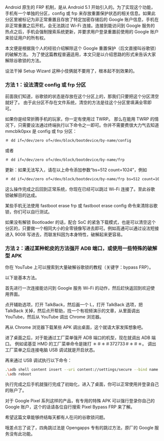 Android 原生的 FRP 机制，是从 Android 5.1 开始引入的。为了实现这个功能，手机有一个单独的分区，config 或 frp 来存放重置保护状态的相关信息。如果此分区里被标记为非正常重置且存放了特定加密存储后的 Google 账户信息，手机在非正常重置之后开机，会无法跳过 Wi-Fi 连接。连接到能访问到 Google 服务的热点之后，手机会强制搜索系统更新，并要求用户登录重置前使用的 Google 账户来验证用户的所有权。

本文便是根据我个人的经验介绍解除这个 Google 重置保护（后文直接叫谷歌锁）的破解方法。
为了使这篇教程普遍适用，本文只是以介绍思路的形式来告诉大家解除谷歌锁的方法。

设法干掉 Setup Wizard 这种小伎俩就不要用了，根本起不到效果的。

### 方法 1：设法清空 config 或 frp 分区

前面我们知道，谷歌锁的状态是存放在这个分区上的，那我们只要把这个分区清空就好了。
由于此分区不存在文件系统，清空的方法是往这个分区里填满全零即可。

如果你是经常折腾手机的玩家，你一定有使用过 TWRP。
那么在能用 TWRP 的情况下，只需要设法通过终端执行以下命令之一即可。你并不需要费很大力气去知道 mmcblk0pxx 是 config 或 frp 分区：

```bash
＃ dd if=/dev/zero of=/dev/block/bootdevice/by-name/config
```

或者

```bash
＃ dd if=/dev/zero of=/dev/block/bootdevice/by-name/frp
```

更新：如果无法写入，请在以上命令添加参数“bs=512 count=1024”，例如

```bash
＃ dd if=/dev/zero of=/dev/block/bootdevice/by-name/frp bs=512 count=1024
```

这么操作完成之后回到正常系统，你现在已经可以跳过 Wi-Fi 连接了。至此谷歌锁破解目的达成。

某些手机无法使用 fastboot erase frp 或 fastboot erase config 命令来清除谷歌锁，你们可以自行测试。

如果没有解锁 Bootloader 的话，配合 SoC 的紧急下载模式，也是可以清空这个分区的，只要做一个相同大小的全零镜像写进去即可。例如高通可以通过设法短接进入 9008 写进去，而联发科因为本身特性，破解起来更容易。

### 方法 2：通过某种蛇皮的方法强开 ADB 端口，或使用一些特殊的破解型 APK

你在 YouTube 上可以搜索到大量破解谷歌锁的教程（关键字：bypass FRP）。

以下是基本方法。

首先进行一次连接能访问到 Google 服务 Wi-Fi 的动作，然后赶快返回到欢迎使用界面。

点开辅助选项，打开 TalkBack，然后画一个 L，打开 TalkBack 选项，把 TalkBack 关掉，然后点开帮助，找一个有视频演示的文章，从里面调出 YouTube，然后从 YouTube 调出 Chrome 浏览器。

再从 Chrome 浏览器下载某些 APK 调出桌面，这个就请大家发挥想象吧。

进了桌面之后，对于能通过工厂菜单强开 ADB 端口的机型，现在就调出 ADB 端口。
例如诺基亚 HMD 的工厂菜单命令是拨打 ＊＃＊＃372733＃＊＃＊。
调出工厂菜单之后连接电脑 USB 调试就是开启状态。

再来通过 USB 调试执行以下命令：

```bash
.\adb shell content insert --uri content://settings/secure --bind name:s:user_setup_complete --bind value:s:1
.\adb reboot
```

执行完成之后手机就强行完成了初始化，进入了桌面，你可以正常使用并登录自己的账户了。

对于 Google Pixel 系列这样的产品，有专用的特殊 APK 可以强行登录你自己的 Google 账户，这个的话请各位自行搜索 Pixel Bypass FRP 来了解。

希望这篇文章能够终结每天都有人在问的谷歌锁问题。

哦差点忘了说了，四角跳过法是 Opengapps 专有的跳过方法，原厂的 Google 服务没有此功能。
